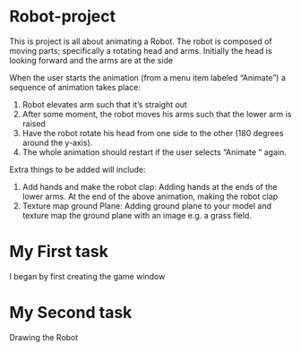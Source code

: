 # Robot-project

<p>
This is project is all about animating a Robot. The robot is composed of moving parts; specifically a
rotating head and arms. Initially the head is looking forward and the arms are at the side
</p>

<p>
When the user starts the animation (from a menu item labeled “Animate”) a sequence of
animation takes place:
</p>
<ol>
<li>Robot elevates arm such that it’s straight out</li>
<li>After some moment, the robot moves his arms such that the lower arm is raised</li>
<li> Have the robot rotate his head from one side to the other (180 degrees around the y-axis).</li>
<li>The whole animation should restart if the user selects “Animate “ again.</li>
</ol>

<p>
Extra things to be added will include:
</p>
<ol>
<li>Add hands and make the robot clap: Adding hands at the ends of the lower
arms. At the end of the above animation, making the robot clap </li>
<li> Texture map ground Plane: Adding ground plane to your model and texture
map the ground plane with an image e.g. a grass field.</li>
</ol>

# My First task
<p>I began by first creating the game window  </p>

# My Second task
<p>Drawing the Robot </p>
